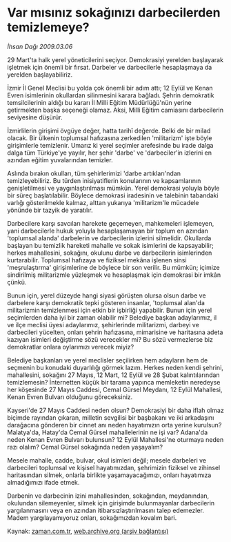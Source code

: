 # Var mısınız sokağınızı darbecilerden  temizlemeye?

*İhsan Dağı 2009.03.06*

<tr><td class="metin" colspan="2" style="padding-top: 20px; padding-left: 5px; padding-right: 10px;">29 Mart'ta halk yerel yöneticilerini seçiyor. Demokrasiyi yerelden başlayarak işletmek için önemli bir fırsat. Darbeler ve darbecilerle hesaplaşmaya da yerelden başlayabiliriz.</td></tr><tr><td class="metin" colspan="2" style="padding-top: 20px; padding-left: 5px; padding-right: 10px;"><p> İzmir İl Genel Meclisi bu yolda çok önemli bir adım attı; 12 Eylül ve Kenan Evren isimlerinin okullardan silinmesini karara bağladı. Şehrin demokratik temsilcilerinin aldığı bu kararı İl Milli Eğitim Müdürlüğü'nün yerine getirmekten başka seçeneği olamaz. Aksi, Milli Eğitim camiasını darbecilerin seviyesine düşürür.
<p>İzmirlilerin girişimi övgüye değer, hatta tarihî değerde. Belki de bir milad olacak. Bir ülkenin toplumsal hafızasına zerkedilen 'militarizm' işte böyle girişimlerle temizlenir. Umarız ki yerel seçimler arefesinde bu irade dalga dalga tüm Türkiye'ye yayılır, her şehir 'darbe' ve 'darbeciler'in izlerini en azından eğitim yuvalarından temizler. 
<p>Aslında bırakın okulları, tüm şehirlerimizi 'darbe artıkları'ndan temizleyebiliriz. Bu türden inisiyatiflerin konularının ve kapsamlarının genişletilmesi ve yaygınlaştırılması mümkün. Yerel demokrasi yoluyla böyle bir süreç başlatılabilir. Böylece demokrasi iradesinin ve talebinin tabandaki varlığı gösterilmekle kalmaz, alttan yukarıya 'militarizm'le mücadele yönünde bir tazyik de yaratılır.
<p>Darbecilere karşı savcıları harekete geçemeyen, mahkemeleri işlemeyen, yani darbecilerle hukuk yoluyla hesaplaşamayan bir toplum en azından 'toplumsal alanda' darbelerin ve darbecilerin izlerini silmelidir. Okullarda başlayan bu temizlik hareketi mahalle ve sokak isimlerini de kapsayabilir; herkes mahallesini, sokağını, okulunu darbe ve darbecilerin isimlerinden kurtarabilir. Toplumsal hafızaya ve fiziksel mekâna işlenen sinsi 'meşrulaştırma' girişimlerine de böylece bir son verilir. Bu mümkün; içimize sindirilmiş militarizmle yüzleşmek ve hesaplaşmak için demokrasi bir imkân çünkü. 
<p>Bunun için, yerel düzeyde hangi siyasi görüşten olursa olsun darbe ve darbelere karşı demokratik tepki gösteren insanlar, 'toplumsal alan'da militarizmin temizlenmesi için etkin bir işbirliği yapabilir. Bunun için yerel seçimlerden daha iyi bir zaman olabilir mi? Belediye başkan adaylarımız, il ve ilçe meclisi üyesi adaylarımız, şehirlerinde militarizmi, darbeyi ve darbecileri yücelten, onları şehrin hafızasına, mimarisine ve haritasına adeta kazıyan isimleri değiştirme sözü verecekler mi? Bu sözü vermezlerse biz demokratlar onlara oylarımızı verecek miyiz?
<p>Belediye başkanları ve yerel meclisler seçilirken hem adayların hem de seçmenin bu konudaki duyarlılığı görmek lazım. Herkes neden kendi şehrini, mahallesini, sokağını 27 Mayıs, 12 Mart, 12 Eylül ve 28 Şubat kalıntılarından temizlemesin? İnternetten küçük bir tarama yapınca memleketin neredeyse her köşesinde 27 Mayıs Caddesi, Cemal Gürsel Meydanı, 12 Eylül Mahallesi, Kenan Evren Bulvarı olduğunu göreceksiniz. 
<p>Kayseri'de 27 Mayıs Caddesi neden olsun? Demokrasiyi bir daha iflah olmaz biçimde rayından çıkaran, milletin sevgilisi bir başbakanı ve iki arkadaşını darağacına gönderen bir cinnet anı neden hayatımızın orta yerine kurulsun? Malatya'da, Hatay'da Cemal Gürsel mahallelerinin ne işi var? Adana'da neden Kenan Evren Bulvarı bulunsun? 12 Eylül Mahallesi'ne oturmaya neden razı olalım? Cemal Gürsel sokağında neden yaşayalım? 
<p>Mesele mahalle, cadde, bulvar, okul isimleri değil; mesele darbeleri ve darbecileri toplumsal ve kişisel hayatımızdan, şehrimizin fiziksel ve zihinsel haritasından silmek, onlarla birlikte yaşamayacağımızı, onları hayatımıza almadığımızı ifade etmek. 
<p>Darbenin ve darbecinin izini mahallesinden, sokağından, meydanından, okulundan silemeyenler, silmek için girişimde bulunmayanlar darbecilerin yargılanmasını veya en azından itibarsızlaştırılmasını talep edemezler. Madem yargılayamıyoruz onları, sokağımızdan kovalım bari.<br/></p></p></p></p></p></p></p></p></p></td></tr>

Kaynak: [zaman.com.tr](http://zaman.com.tr/yazar.do?yazino=822129), [web.archive.org (arşiv bağlantısı)](http://web.archive.org/web/20090312071147/http://www.zaman.com.tr:80/yazar.do?yazino=822129)
